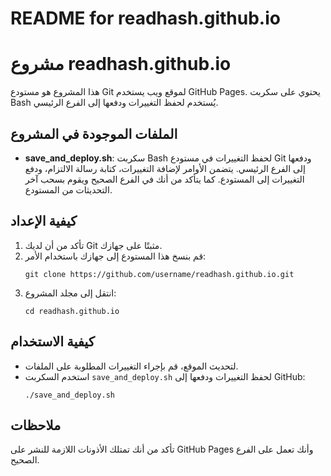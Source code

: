 # README for readhash.github.io

# مشروع readhash.github.io

هذا المشروع هو مستودع Git لموقع ويب يستخدم GitHub Pages. يحتوي على سكربت Bash يُستخدم لحفظ التغييرات ودفعها إلى الفرع الرئيسي.

## الملفات الموجودة في المشروع

- **save_and_deploy.sh**: سكربت Bash لحفظ التغييرات في مستودع Git ودفعها إلى الفرع الرئيسي. يتضمن الأوامر لإضافة التغييرات، كتابة رسالة الالتزام، ودفع التغييرات إلى المستودع. كما يتأكد من أنك في الفرع الصحيح ويقوم بسحب آخر التحديثات من المستودع.

## كيفية الإعداد

1. تأكد من أن لديك Git مثبتًا على جهازك.
2. قم بنسخ هذا المستودع إلى جهازك باستخدام الأمر:
   ```
   git clone https://github.com/username/readhash.github.io.git
   ```
3. انتقل إلى مجلد المشروع:
   ```
   cd readhash.github.io
   ```

## كيفية الاستخدام

- لتحديث الموقع، قم بإجراء التغييرات المطلوبة على الملفات.
- استخدم السكربت `save_and_deploy.sh` لحفظ التغييرات ودفعها إلى GitHub:
   ```
   ./save_and_deploy.sh
   ```

## ملاحظات

تأكد من أنك تمتلك الأذونات اللازمة للنشر على GitHub Pages وأنك تعمل على الفرع الصحيح.